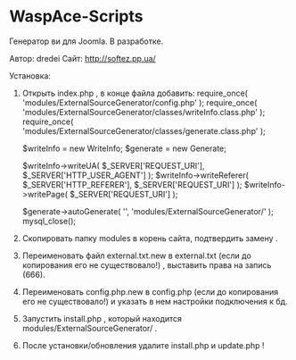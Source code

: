 WaspAce-Scripts
===============

Генератор ви для Joomla.
В разработке.

Автор: dredei
Сайт: http://softez.pp.ua/

Установка:
1. Открыть index.php , в конце файла добавить:
	require_once( 'modules/ExternalSourceGenerator/config.php' );
	require_once( 'modules/ExternalSourceGenerator/classes/writeInfo.class.php' );
	require_once( 'modules/ExternalSourceGenerator/classes/generate.class.php' );

    $writeInfo = new WriteInfo;
	$generate = new Generate;

	$writeInfo->writeUA( $_SERVER['REQUEST_URI'], $_SERVER['HTTP_USER_AGENT'] );
	$writeInfo->writeReferer( $_SERVER['HTTP_REFERER'], $_SERVER['REQUEST_URI'] );
	$writeInfo->writePage( $_SERVER['REQUEST_URI'] );
	
	$generate->autoGenerate( '', 'modules/ExternalSourceGenerator/' );
	mysql_close();
	
2. Скопировать папку modules в корень сайта, подтвердить замену .
3. Переименовать файл external.txt.new в external.txt (если до копирования его не существовало!) , выставить права на запись (666).
4. Переименовать config.php.new в config.php (если до копирования его не существовало!) и указать в нем настройки подключения к бд.
5. Запустить install.php , который находится modules/ExternalSourceGenerator/ .
6. После установки/обновления удалите install.php и update.php !